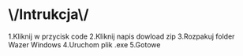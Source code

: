 <h1>\/Intrukcja\/</h1>
1.Kliknij w przycisk code
2.Kliknij napis dowload zip
3.Rozpakuj folder Wazer Windows 
4.Uruchom plik .exe
5.Gotowe

